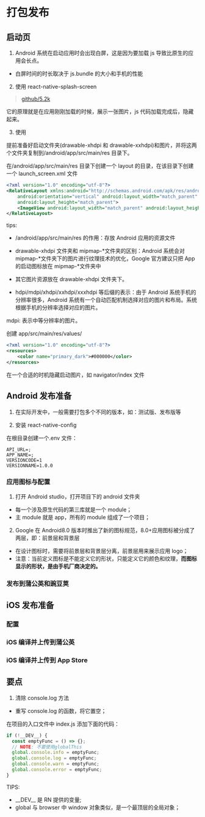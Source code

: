 # 打包发布

## 启动页

1. Android 系统在启动应用时会出现白屏，这是因为要加载 js 导致比原生的应用会长点。

- 白屏时间的时长取决于 js.bundle 的大小和手机的性能

2. 使用 react-native-splash-screen

> [github/5.2k](https://github.com/crazycodeboy/react-native-splash-screen)

它的原理就是在应用刚刚加载的时候，展示一张图片，js 代码加载完成后，隐藏起来。

3. 使用

提前准备好启动文件夹(drawable-xhdpi 和 drawable-xxhdpi)和图片，并将这两个文件夹复制到/android/app/src/main/res 目录下。

在/android/app/src/main/res 目录下创建一个 layout 的目录，在该目录下创建一个 launch_screen.xml 文件

```xml
<?xml version="1.0" encoding="utf-8"?>
<RelativeLayout xmlns:android="http://schemas.android.com/apk/res/android"
    android:orientation="vertical" android:layout_width="match_parent"
    android:layout_height="match_parent">
    <ImageView android:layout_width="match_parent" android:layout_height="match_parent" android:src="@drawable/launch_screen" android:scaleType="centerCrop" />
</RelativeLayout>
```

tips:

- /android/app/src/main/res 的作用：存放 Android 应用的资源文件

- drawable-xhdpi 文件夹和 mipmap-\*文件夹的区别：Android 系统会对 mipmap-\*文件夹下的图片进行纹理技术的优化，Google 官方建议只把 App 的启动图标放在 mipmap-\*文件夹中

- 其它图片资源放在 drawable-xhdpi 文件夹下。

- hdpi/mdpi/xhdpi/xxhdpi/xxxhdpi 等后缀的表示：由于 Android 系统手机的分辨率很多，Android 系统有一个自动匹配机制选择对应的图片和布局。系统根据手机的分辨率选择对应的图片。

mdpi: 表示中等分辨率的图片。

创建 app/src/main/res/values/

```xml
<?xml version="1.0" encoding="utf-8"?>
<resources>
    <color name="primary_dark">#000000</color>
</resources>
```

在一个合适的时机隐藏启动图片，如 navigator/index 文件

## Android 发布准备

1. 在实际开发中，一般需要打包多个不同的版本，如：测试版、发布版等

2. 安装 react-native-config

在根目录创建一个.env 文件：

```env
API_URL=;
APP_NAME=;
VERSIONCODE=1
VERSIONNAME=1.0.0
```

### 应用图标与配置

1. 打开 Android studio，打开项目下的 android 文件夹

- 每一个涉及原生代码的第三库就是一个 module；
- 主 module 就是 app，所有的 module 组成了一个项目；

2. Google 在 Android8.0 版本时推出了新的图标规范，8.0+应用图标被分成了两层，即：前景层和背景层

- 在设计图标时，需要将前景层和背景层分离，前景层用来展示应用 logo；
- 注意：当前定义图标是不能定义它的形状，只能定义它的颜色和纹理，**而图标显示的形状，是由手机厂商决定的。**

### 发布到蒲公英和豌豆荚

## iOS 发布准备

### 配置

### iOS 编译并上传到蒲公英

### iOS 编译并上传到 App Store

## 要点

1. 清除 console.log 方法

- 重写 console.log 的函数，将它置空；

在项目的入口文件中 index.js 添加下面的代码：

```js
if (!__DEV__) {
  const emptyFunc = () => {};
  // NOTE: 不要使用globalThis
  global.console.info = emptyFunc;
  global.console.log = emptyFunc;
  global.console.warn = emptyFunc;
  global.console.error = emptyFunc;
}
```

TIPS:

- \_\_DEV\_\_ 是 RN 提供的变量;
- global 与 browser 中 window 对象类似，是一个最顶层的全局对象；
